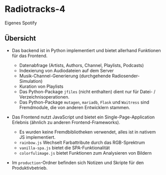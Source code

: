 # Radiotracks-4

Eigenes Spotify

## Übersicht

* Das backend ist in Python implementiert und bietet allerhand Funktionen für das Frontend.
  * Datenabfrage (Artists, Authors, Channel, Playlists, Podcasts)
  * Indexierung von Audiodateien auf dem Server
  * Musik-Channel-Generierung (durchgehende Radiosender-Simulation)
  * Kuration von Playlists
  * Das Python-Package `jfiles` (nicht enthalten) dient nur für Datei- / Verzeichnisoperationen.
  * Das Python-Package `mutagen`, `mariadb`, `Flask` und `Waitress` sind Fremdmodule, die von anderen Entwicklern stammen.

* Das Frontend nutzt JavaScript und bietet ein Single-Page-Application Erlebnis (ähnlich zu anderen Frontend-Frameworks).
  * Es wurden keine Fremdbibliotheken verwendet, alles ist in nativem JS implementiert.
  * `rainbow.js` Wechselt Farbattribute durch das RGB-Sprektrum
  * `vanilla-spa.js` bietet die SPA-Funktionalität
  * `colorfulimage.js` bietet Funktionen zum Analysieren von Bildern

* Im `production`-Ordner befinden sich Notizen und Skripte für den Produktivbetrieb.